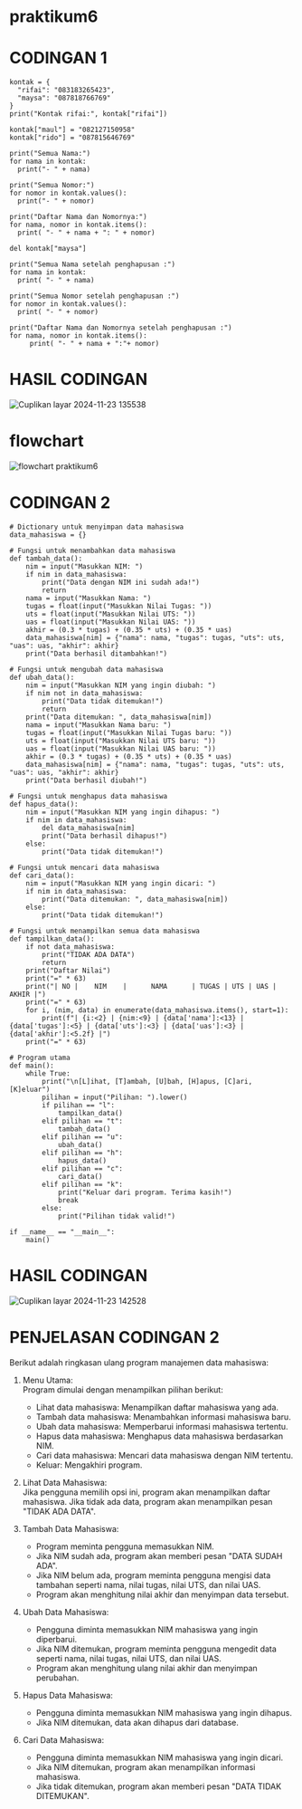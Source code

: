 # praktikum6

# CODINGAN 1
```
kontak = {
  "rifai": "083183265423",
  "maysa": "087818766769"
}
print("Kontak rifai:", kontak["rifai"])

kontak["maul"] = "082127150958"
kontak["rido"] = "087815646769"

print("Semua Nama:")
for nama in kontak:
  print("- " + nama)

print("Semua Nomor:")
for nomor in kontak.values():
  print("- " + nomor)

print("Daftar Nama dan Nomornya:")
for nama, nomor in kontak.items():
  print( "- " + nama + ": " + nomor)

del kontak["maysa"]

print("Semua Nama setelah penghapusan :")
for nama in kontak:
  print( "- " + nama)

print("Semua Nomor setelah penghapusan :")
for nomor in kontak.values():
  print( "- " + nomor)

print("Daftar Nama dan Nomornya setelah penghapusan :")
for nama, nomor in kontak.items():
     print( "- " + nama + ":"+ nomor)
```

# HASIL CODINGAN

![Cuplikan layar 2024-11-23 135538](https://github.com/user-attachments/assets/3c3250c4-7250-46f0-9d52-37cb3812c82b)

# flowchart

![flowchart praktikum6](https://github.com/user-attachments/assets/51e030a5-a129-4979-bd6b-932708dbbb85)

# CODINGAN 2

```
# Dictionary untuk menyimpan data mahasiswa
data_mahasiswa = {}

# Fungsi untuk menambahkan data mahasiswa
def tambah_data():
    nim = input("Masukkan NIM: ")
    if nim in data_mahasiswa:
        print("Data dengan NIM ini sudah ada!")
        return
    nama = input("Masukkan Nama: ")
    tugas = float(input("Masukkan Nilai Tugas: "))
    uts = float(input("Masukkan Nilai UTS: "))
    uas = float(input("Masukkan Nilai UAS: "))
    akhir = (0.3 * tugas) + (0.35 * uts) + (0.35 * uas)
    data_mahasiswa[nim] = {"nama": nama, "tugas": tugas, "uts": uts, "uas": uas, "akhir": akhir}
    print("Data berhasil ditambahkan!")

# Fungsi untuk mengubah data mahasiswa
def ubah_data():
    nim = input("Masukkan NIM yang ingin diubah: ")
    if nim not in data_mahasiswa:
        print("Data tidak ditemukan!")
        return
    print("Data ditemukan: ", data_mahasiswa[nim])
    nama = input("Masukkan Nama baru: ")
    tugas = float(input("Masukkan Nilai Tugas baru: "))
    uts = float(input("Masukkan Nilai UTS baru: "))
    uas = float(input("Masukkan Nilai UAS baru: "))
    akhir = (0.3 * tugas) + (0.35 * uts) + (0.35 * uas)
    data_mahasiswa[nim] = {"nama": nama, "tugas": tugas, "uts": uts, "uas": uas, "akhir": akhir}
    print("Data berhasil diubah!")

# Fungsi untuk menghapus data mahasiswa
def hapus_data():
    nim = input("Masukkan NIM yang ingin dihapus: ")
    if nim in data_mahasiswa:
        del data_mahasiswa[nim]
        print("Data berhasil dihapus!")
    else:
        print("Data tidak ditemukan!")

# Fungsi untuk mencari data mahasiswa
def cari_data():
    nim = input("Masukkan NIM yang ingin dicari: ")
    if nim in data_mahasiswa:
        print("Data ditemukan: ", data_mahasiswa[nim])
    else:
        print("Data tidak ditemukan!")

# Fungsi untuk menampilkan semua data mahasiswa
def tampilkan_data():
    if not data_mahasiswa:
        print("TIDAK ADA DATA")
        return
    print("Daftar Nilai")
    print("=" * 63)
    print("| NO |    NIM    |      NAMA      | TUGAS | UTS | UAS | AKHIR |")
    print("=" * 63)
    for i, (nim, data) in enumerate(data_mahasiswa.items(), start=1):
        print(f"| {i:<2} | {nim:<9} | {data['nama']:<13} | {data['tugas']:<5} | {data['uts']:<3} | {data['uas']:<3} | {data['akhir']:<5.2f} |")
    print("=" * 63)

# Program utama
def main():
    while True:
        print("\n[L]ihat, [T]ambah, [U]bah, [H]apus, [C]ari, [K]eluar")
        pilihan = input("Pilihan: ").lower()
        if pilihan == "l":
            tampilkan_data()
        elif pilihan == "t":
            tambah_data()
        elif pilihan == "u":
            ubah_data()
        elif pilihan == "h":
            hapus_data()
        elif pilihan == "c":
            cari_data()
        elif pilihan == "k":
            print("Keluar dari program. Terima kasih!")
            break
        else:
            print("Pilihan tidak valid!")

if __name__ == "__main__":
    main()
```

# HASIL CODINGAN

![Cuplikan layar 2024-11-23 142528](https://github.com/user-attachments/assets/5709839d-6922-49d1-b948-01d83f8c84d4)

# PENJELASAN CODINGAN 2

Berikut adalah ringkasan ulang program manajemen data mahasiswa:  

1. Menu Utama:  
   Program dimulai dengan menampilkan pilihan berikut:  
   - Lihat data mahasiswa: Menampilkan daftar mahasiswa yang ada.  
   - Tambah data mahasiswa: Menambahkan informasi mahasiswa baru.  
   - Ubah data mahasiswa: Memperbarui informasi mahasiswa tertentu.  
   - Hapus data mahasiswa: Menghapus data mahasiswa berdasarkan NIM.  
   - Cari data mahasiswa: Mencari data mahasiswa dengan NIM tertentu.  
   - Keluar: Mengakhiri program.  

2. Lihat Data Mahasiswa:  
   Jika pengguna memilih opsi ini, program akan menampilkan daftar mahasiswa. Jika tidak ada data, program akan menampilkan pesan "TIDAK ADA DATA".  

3. Tambah Data Mahasiswa:  
   - Program meminta pengguna memasukkan NIM.  
   - Jika NIM sudah ada, program akan memberi pesan "DATA SUDAH ADA".  
   - Jika NIM belum ada, program meminta pengguna mengisi data tambahan seperti nama, nilai tugas, nilai UTS, dan nilai UAS.  
   - Program akan menghitung nilai akhir dan menyimpan data tersebut.  

4. Ubah Data Mahasiswa:  
   - Pengguna diminta memasukkan NIM mahasiswa yang ingin diperbarui.  
   - Jika NIM ditemukan, program meminta pengguna mengedit data seperti nama, nilai tugas, nilai UTS, dan nilai UAS.  
   - Program akan menghitung ulang nilai akhir dan menyimpan perubahan.  

5. Hapus Data Mahasiswa:  
   - Pengguna diminta memasukkan NIM mahasiswa yang ingin dihapus.  
   - Jika NIM ditemukan, data akan dihapus dari database.  

6. Cari Data Mahasiswa:  
   - Pengguna diminta memasukkan NIM mahasiswa yang ingin dicari.  
   - Jika NIM ditemukan, program akan menampilkan informasi mahasiswa.  
   - Jika tidak ditemukan, program akan memberi pesan "DATA TIDAK DITEMUKAN".  
